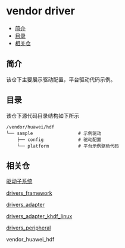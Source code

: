 # vendor driver<a name="ZH-CN_TOPIC_0000001124650043"></a>

-   [简介](#section11660541533)
-   [目录](#section161941989586)
-   [相关仓](#section1371113476308)

## 简介<a name="section11660541533"></a>

该仓下主要展示驱动配置，平台驱动代码示例。

## 目录<a name="section161941989586"></a>

该仓下源代码目录结构如下所示

```
/vendor/huawei/hdf
└── sample                 # 示例驱动
    ├── config             # 驱动配置
    └── platform           # 平台示例驱动代码
```

## 相关仓<a name="section1371113476308"></a>

[驱动子系统](https://gitee.com/openharmony/docs/blob/master/zh-cn/readme/%E9%A9%B1%E5%8A%A8%E5%AD%90%E7%B3%BB%E7%BB%9F.md)

[drivers_framework](https://gitee.com/openharmony/drivers_framework/blob/master/README_zh.md)

[drivers_adapter](https://gitee.com/openharmony/drivers_adapter/blob/master/README_zh.md)

[drivers_adapter_khdf_linux](https://gitee.com/openharmony/drivers_adapter_khdf_linux/blob/master/README_zh.md)

[drivers_peripheral](https://gitee.com/openharmony/drivers_peripheral/blob/master/README_zh.md)

vendor_huawei_hdf

